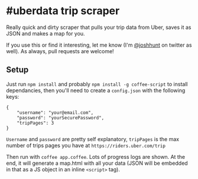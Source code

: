 # #uberdata trip scraper

Really quick and dirty scraper that pulls your trip data from Uber, saves it as JSON and makes a map for you.

If you use this or find it interesting, let me know (I'm [@joshhunt](http://twitter.com/joshhunt) on twitter as well). As always, pull requests are welcome! 

## Setup

Just run `npm install` and probably `npm install -g coffee-script` to install dependancies, then you'll need to create a `config.json` with the following keys:

```
{
    "username": "your@email.com",
    "password": "yourSecurePassword",
    "tripPages": 3
}
```

`Username` and `password` are pretty self explanatory, `tripPages` is the max number of trips pages you have at `https://riders.uber.com/trip`

Then run with `coffee app.coffee`. Lots of progress logs are shown. At the end, it will generate a map.html with all your data (JSON will be embedded in that as a JS object in an inline `<script>` tag).
